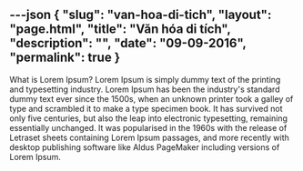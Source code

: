 ---json
{
    "slug": "van-hoa-di-tich",
    "layout": "page.html",
    "title": "Văn hóa di tích",
    "description": "",
    "date": "09-09-2016",
    "permalink": true
}
---
What is Lorem Ipsum?
Lorem Ipsum is simply dummy text of the printing and typesetting industry. Lorem Ipsum has been the industry's standard dummy text ever since the 1500s, when an unknown printer took a galley of type and scrambled it to make a type specimen book. It has survived not only five centuries, but also the leap into electronic typesetting, remaining essentially unchanged. It was popularised in the 1960s with the release of Letraset sheets containing Lorem Ipsum passages, and more recently with desktop publishing software like Aldus PageMaker including versions of Lorem Ipsum.